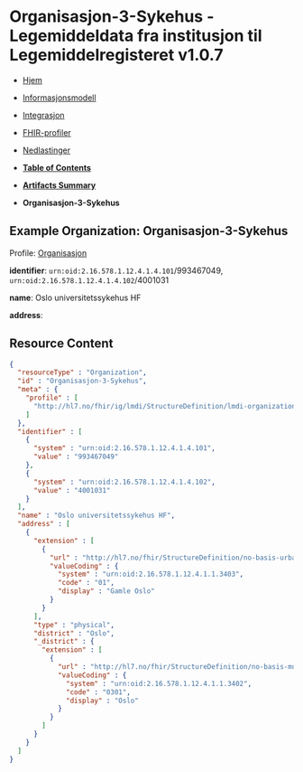 # Organisasjon-3-Sykehus - Legemiddeldata fra institusjon til Legemiddelregisteret v1.0.7

*  [Hjem](index.md) 
*  [Informasjonsmodell](informasjonsmodell.md) 
*  [Integrasjon](integrasjon.md) 
*  [FHIR-profiler](profiler.md) 
*  [Nedlastinger](nedlastinger.md) 

* [**Table of Contents**](toc.md)
* [**Artifacts Summary**](artifacts.md)
* **Organisasjon-3-Sykehus**

## Example Organization: Organisasjon-3-Sykehus

Profile: [Organisasjon](StructureDefinition-lmdi-organization.md)

**identifier**: `urn:oid:2.16.578.1.12.4.1.4.101`/993467049, `urn:oid:2.16.578.1.12.4.1.4.102`/4001031

**name**: Oslo universitetssykehus HF

**address**: 



## Resource Content

```json
{
  "resourceType" : "Organization",
  "id" : "Organisasjon-3-Sykehus",
  "meta" : {
    "profile" : [
      "http://hl7.no/fhir/ig/lmdi/StructureDefinition/lmdi-organization"
    ]
  },
  "identifier" : [
    {
      "system" : "urn:oid:2.16.578.1.12.4.1.4.101",
      "value" : "993467049"
    },
    {
      "system" : "urn:oid:2.16.578.1.12.4.1.4.102",
      "value" : "4001031"
    }
  ],
  "name" : "Oslo universitetssykehus HF",
  "address" : [
    {
      "extension" : [
        {
          "url" : "http://hl7.no/fhir/StructureDefinition/no-basis-urban-district",
          "valueCoding" : {
            "system" : "urn:oid:2.16.578.1.12.4.1.1.3403",
            "code" : "01",
            "display" : "Gamle Oslo"
          }
        }
      ],
      "type" : "physical",
      "district" : "Oslo",
      "_district" : {
        "extension" : [
          {
            "url" : "http://hl7.no/fhir/StructureDefinition/no-basis-municipalitycode",
            "valueCoding" : {
              "system" : "urn:oid:2.16.578.1.12.4.1.1.3402",
              "code" : "0301",
              "display" : "Oslo"
            }
          }
        ]
      }
    }
  ]
}

```
